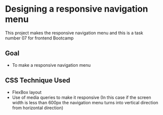 # Designing a responsive navigation menu

This project makes the responsive navigation menu and this is a task number 07 for frontend Bootcamp

## Goal

- To make a responsive navigation menu

## CSS Technique Used

- FlexBox layout
- Use of media queries to make it responsive
  (In this case if the screen width is less than 600px the navigation menu turns into vertical direction from horizontal direction)
